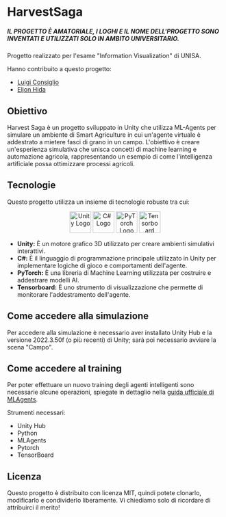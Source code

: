 # HarvestSaga

 ##### IL PROGETTO È AMATORIALE, I LOGHI E IL NOME DELL'PROGETTO SONO INVENTATI E UTILIZZATI SOLO IN AMBITO UNIVERSITARIO.
 
Progetto realizzato per l'esame "Information Visualization" di UNISA.
 

Hanno contribuito a questo progetto:
 
* [Luigi Consiglio](https://github.com/luicons01)
* [Eljon Hida](https://github.com/Eljon99)
 
 

## Obiettivo
Harvest Saga è un progetto sviluppato in Unity che utilizza ML-Agents per simulare un ambiente di Smart Agriculture in cui un'agente virtuale è addestrato a mietere fasci di grano in un campo. L'obiettivo è creare un'esperienza simulativa che unisca concetti di machine learning e automazione agricola, rappresentando un esempio di come l'intelligenza artificiale possa ottimizzare processi agricoli.
 

 
## Tecnologie
Questo progetto utilizza un insieme di tecnologie robuste tra cui:

<p align = "center">
    <img src="https://www.cdnlogo.com/logos/u/20/unity.svg" alt="Unity Logo" width="50" height="50"/> 
    <img src="https://lh4.googleusercontent.com/proxy/xxkzfwbEFxP7-COaQpstpsKzD7Z1btUDtxmSPOWOXVA6fVAeQ99MpLZS3TrtMs8bYCN1AhrZHEJbQP55pTeKD3XhrbMQ-ijKA59tTjLsZBAT_OpCdEYi1Ydew_2NUNeT1XEofCWS-j0u3ExagO0MdiGY_KfeBM3-8OZ-eDb-no1A5-Fjp9cUaRw" alt="C# Logo" width="50" height="50"/>
   <img src="https://static-00.iconduck.com/assets.00/pytorch-icon-1694x2048-jgwjy3ne.png" alt="PyTorch Logo" width="50" height="50"/>
    <img src="https://github.com/tensorflow.png" alt="Tensorboard Logo" width="50" height="50"/>
</p>

 - **Unity:** È un motore grafico 3D utilizzato per creare ambienti simulativi interattivi.
- **C#:** È  il linguaggio di programmazione principale utilizzato in Unity per implementare logiche di gioco e comportamenti dell'agente.
- **PyTorch:** È una libreria di Machine Learning utilizzata per costruire e addestrare modelli AI.
- **Tensorboard:** È uno strumento di visualizzazione che permette di monitorare l'addestramento dell'agente.


## Come accedere alla simulazione 
Per accedere alla simulazione è necessario aver installato Unity Hub e la versione 2022.3.50f (o più recenti) di Unity; sarà poi necessario avviare la scena "Campo".
 

## Come accedere al training
Per poter effettuare un nuovo training degli agenti intelligenti sono necessarie alcune operazioni, spiegate in dettaglio nella [guida ufficiale di MLAgents](https://github.com/Unity-Technologies/ml-agents#additional-resources).

 
Strumenti necessari:
-   Unity Hub
-   Python
-   MLAgents
-   Pytorch 
-   TensorBoard

## Licenza
Questo progetto è distribuito con licenza MIT, quindi potete clonarlo, modificarlo e condividerlo liberamente. Vi chiediamo solo di ricordare di attribuirci il merito!
